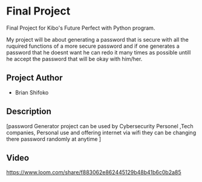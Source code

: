 # Final Project

Final Project for Kibo's Future Perfect with Python program.



My project will be about generating a password that is secure with all the ruquired functions of a more secure password and if one generates a password that he doesnt want he can redo it many times as possible untill he accept the password that will be okay with him/her. 

## Project Author

- Brian Shifoko


## Description

[password Generator project can be used by Cybersecurity Personel ,Tech companies, Personal use and offering internet via wifi they can be changing there password randomly at anytime  ]

## Video

https://www.loom.com/share/f883062e862445129b48b41b6c0b2a85